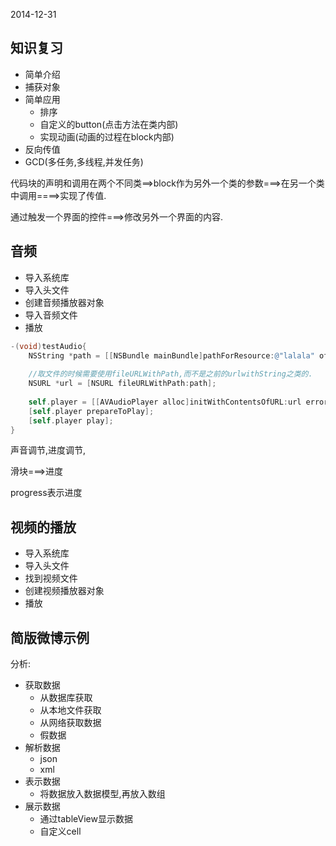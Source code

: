 2014-12-31

## 知识复习

- 简单介绍
- 捕获对象
- 简单应用	
	- 排序
	- 自定义的button(点击方法在类内部)
	- 实现动画(动画的过程在block内部)
- 反向传值
- GCD(多任务,多线程,并发任务)
	
代码块的声明和调用在两个不同类==>block作为另外一个类的参数===>在另一个类中调用====>实现了传值.

通过触发一个界面的控件===>修改另外一个界面的内容.

## 音频

-  导入系统库
-  导入头文件
-  创建音频播放器对象
-  导入音频文件
-  播放

```Objective-c
-(void)testAudio{
    NSString *path = [[NSBundle mainBundle]pathForResource:@"lalala" ofType:@"mp3"];
    
    //取文件的时候需要使用fileURLWithPath,而不是之前的urlwithString之类的.
    NSURL *url = [NSURL fileURLWithPath:path];
    
    self.player = [[AVAudioPlayer alloc]initWithContentsOfURL:url error:nil];
    [self.player prepareToPlay];
    [self.player play];
}
```

声音调节,进度调节,

滑块===>进度

progress表示进度

## 视频的播放

- 导入系统库
- 导入头文件
- 找到视频文件
- 创建视频播放器对象
- 播放


## 简版微博示例

分析:

- 获取数据
	- 从数据库获取
	- 从本地文件获取
	- 从网络获取数据
	- 假数据
- 解析数据
	- json
	- xml
- 表示数据
	- 将数据放入数据模型,再放入数组
- 展示数据
  - 通过tableView显示数据
  - 自定义cell
  

